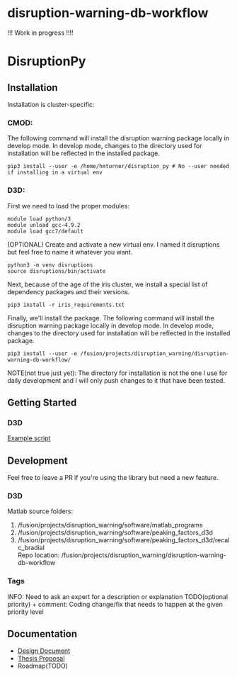 # disruption-warning-db-workflow
!!! Work in progress !!!!  
# DisruptionPy

## Installation  
Installation is cluster-specific:
### CMOD:  
The following command will install the disruption warning package locally in develop mode. In develop mode, changes to the directory used for installation will be reflected in the installed package.   
```
pip3 install --user -e /home/hmturner/disruption_py # No --user needed if installing in a virtual env
```
### D3D:
First we need to load the proper modules:
```
module load python/3
module unload gcc-4.9.2
module load gcc7/default
```
(OPTIONAL) Create and activate a new virtual env. I named it disruptions but feel free to name it whatever you want. 
```
python3 -m venv disruptions
source disruptions/bin/activate
```
Next, because of the age of the iris cluster, we install a special list of dependency packages and their versions.
```
pip3 install -r iris_requirements.txt
```
Finally, we'll install the package. The following command will install the disruption warning package locally in develop mode. In develop mode, changes to the directory used for installation will be reflected in the installed package.   
```
pip3 install --user -e /fusion/projects/disruption_warning/disruption-warning-db-workflow/
```

NOTE(not true just yet): The directory for installation is not the one I use for daily development and I will only push changes to it that have been tested. 
## Getting Started
### D3D
[Example script](https://github.com/crea-psfc/disruption-warning-db-workflow/tree/d3d/scripts/example.py)
## Development
Feel free to leave a PR if you're using the library but need a new feature.
### D3D 
Matlab source folders:
1. /fusion/projects/disruption_warning/software/matlab_programs
2. /fusion/projects/disruption_warning/software/peaking_factors_d3d
3. /fusion/projects/disruption_warning/software/peaking_factors_d3d/recalc_bradial  
Repo location: /fusion/projects/disruption_warning/disruption-warning-db-workflow
### Tags
INFO: Need to ask an expert for a description or explanation 
TODO(optional priority) + comment: Coding change/fix that needs to happen at the given priority level

## Documentation
- [Design Document](https://probable-argument-b7b.notion.site/Workflow-Design-Document-a04529032bda4a999f42e75182a43258)
- [Thesis Proposal](https://www.overleaf.com/read/xyhqcgvzssqb)
- Roadmap(TODO) 
